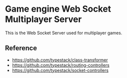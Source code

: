 # Game engine Web Socket Multiplayer Server

This is the Web Socket Server used for multiplayer games.

## Reference
- https://github.com/typestack/class-transformer
- https://github.com/typestack/routing-controllers
- https://github.com/typestack/socket-controllers

